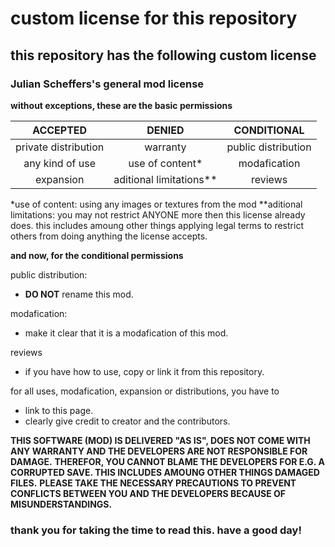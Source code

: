 # custom license for this repository

## this repository has the following custom license
### Julian Scheffers's general mod license

**without exceptions, these are the basic permissions**

| ACCEPTED                | DENIED                  | CONDITIONAL             |
|:-----------------------:|:-----------------------:|:-----------------------:|
| private distribution    | warranty                | public distribution     |
| any kind of use         | use of content*         | modafication            |
| expansion               | aditional limitations** | reviews                 |

*use of content: using any images or textures from the mod
**aditional limitations: you may not restrict ANYONE more then this license already does. this includes amoung other things applying legal terms to restrict others from doing anything the license accepts.

**and now, for the conditional permissions**

public distribution:
- **DO NOT** rename this mod.

modafication:
- make it clear that it is a modafication of this mod.

reviews
- if you have how to use, copy or link it from this repository.

for all uses, modafication, expansion or distributions, you have to
- link to this page.
- clearly give credit to creator and the contributors.

**THIS SOFTWARE (MOD) IS DELIVERED "AS IS", DOES NOT COME WITH ANY WARRANTY AND THE DEVELOPERS ARE NOT RESPONSIBLE FOR DAMAGE.**
**THEREFOR, YOU CANNOT BLAME THE DEVELOPERS FOR E.G. A CORRUPTED SAVE. THIS INCLUDES AMOUNG OTHER THINGS DAMAGED FILES.**
**PLEASE TAKE THE NECESSARY PRECAUTIONS TO PREVENT CONFLICTS BETWEEN YOU AND THE DEVELOPERS BECAUSE OF MISUNDERSTANDINGS.**

### thank you for taking the time to read this. have a good day!
